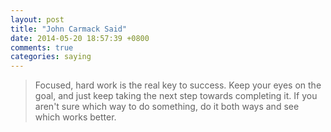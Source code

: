 ```yaml
---
layout: post
title: "John Carmack Said"
date: 2014-05-20 18:57:39 +0800
comments: true
categories: saying
---
```


> Focused, hard work is the real key to success. Keep your eyes on the goal, and just keep taking the next step towards completing it. If you aren't sure which way to do something, do it both ways and see which works better.
